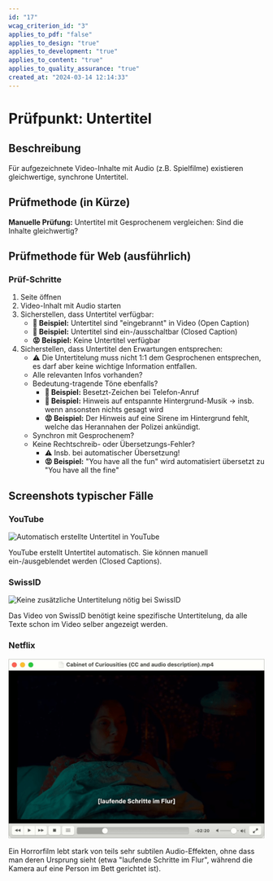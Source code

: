 ```yaml
---
id: "17"
wcag_criterion_id: "3"
applies_to_pdf: "false"
applies_to_design: "true"
applies_to_development: "true"
applies_to_content: "true"
applies_to_quality_assurance: "true"
created_at: "2024-03-14 12:14:33"
---
```


# Prüfpunkt: Untertitel

## Beschreibung

Für aufgezeichnete Video-Inhalte mit Audio (z.B. Spielfilme) existieren gleichwertige, synchrone Untertitel.

## Prüfmethode (in Kürze)

**Manuelle Prüfung:** Untertitel mit Gesprochenem vergleichen: Sind die Inhalte gleichwertig?

## Prüfmethode für Web (ausführlich)

### Prüf-Schritte

1. Seite öffnen
1. Video-Inhalt mit Audio starten
1. Sicherstellen, dass Untertitel verfügbar:
    - **🙂 Beispiel:** Untertitel sind "eingebrannt" in Video (Open Caption)
    - **🙂 Beispiel:** Untertitel sind ein-/ausschaltbar (Closed Caption)
    - **😡 Beispiel:** Keine Untertitel verfügbar
1. Sicherstellen, dass Untertitel den Erwartungen entsprechen:
    - ⚠️ Die Untertitelung muss nicht 1:1 dem Gesprochenen entsprechen, es darf aber keine wichtige Information entfallen.
    - Alle relevanten Infos vorhanden?
    - Bedeutung-tragende Töne ebenfalls?
        - **🙂 Beispiel:** Besetzt-Zeichen bei Telefon-Anruf
        - **🙂 Beispiel:** Hinweis auf entspannte Hintergrund-Musik → insb. wenn ansonsten nichts gesagt wird
        - **😡 Beispiel:** Der Hinweis auf eine Sirene im Hintergrund fehlt, welche das Herannahen der Polizei ankündigt.
    - Synchron mit Gesprochenem?
    - Keine Rechtschreib- oder Übersetzungs-Fehler?
        - ⚠️ Insb. bei automatischer Übersetzung!
        - **😡 Beispiel:** "You have all the fun" wird automatisiert übersetzt zu "You have all the fine"

## Screenshots typischer Fälle

### YouTube

![Automatisch erstellte Untertitel in YouTube](images/automatisch-erstellte-untertitel-in-youtube.png)

YouTube erstellt Untertitel automatisch. Sie können manuell ein-/ausgeblendet werden (Closed Captions).

### SwissID

![Keine zusätzliche Untertitelung nötig bei SwissID](images/keine-zustzliche-untertitelung-ntig-bei-swissid.png)

Das Video von SwissID benötigt keine spezifische Untertitelung, da alle Texte schon im Video selber angezeigt werden.

### Netflix

![Cabinet of Curiosities](images/cabinet-of-curiosities.png)

Ein Horrorfilm lebt stark von teils sehr subtilen Audio-Effekten, ohne dass man deren Ursprung sieht (etwa "laufende Schritte im Flur", während die Kamera auf eine Person im Bett gerichtet ist).